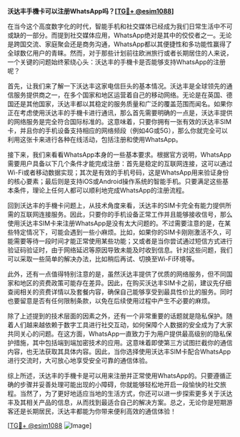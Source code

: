 **沃达丰手機卡可以注册WhatsApp吗？[[TG💪+ @esim1088](https://t.me/s/esim1088)]**

在当今这个高度数字化的时代，智能手机和社交媒体已经成为我们日常生活中不可或缺的一部分。而提到社交媒体应用，WhatsApp绝对是其中的佼佼者之一。无论是跨国交流、家庭聚会还是商务沟通，WhatsApp都以其便捷性和多功能性赢得了全球数亿用户的青睐。然而，对于那些计划前往欧洲旅行或者长期居住的人来说，一个关键的问题始终萦绕心头：沃达丰的手機卡是否能够支持WhatsApp的注册呢？

首先，让我们来了解一下沃达丰这家电信巨头的基本情况。沃达丰是全球领先的通信服务提供商之一，在多个国家和地区运营着自己的移动网络。无论是在英国、德国还是其他国家，沃达丰都以其稳定的服务质量和广泛的覆盖范围而闻名。如果你正在考虑使用沃达丰的手機卡进行通讯，那么首先需要明确的一点是，沃达丰提供的网络服务是完全符合国际标准的。这意味着，只要你拥有一张有效的沃达丰SIM卡，并且你的手机设备支持相应的网络频段（例如4G或5G），那么你就完全可以利用这张卡来进行各种在线活动，包括注册和使用WhatsApp。

接下来，我们来看看WhatsApp本身的一些基本要求。根据官方说明，WhatsApp需要用户具备以下几个条件才能完成注册：首先是稳定的互联网连接，这可以通过Wi-Fi或者移动数据实现；其次是有效的手机号码，这是WhatsApp用来验证身份的核心要素；最后则是支持iOS或Android操作系统的智能手机。只要满足这些基本条件，理论上任何人都可以顺利地完成WhatsApp的注册流程。

回到沃达丰的手機卡问题上，从技术角度来看，沃达丰的SIM卡完全有能力提供所需的互联网连接服务。因此，只要你的手机设备正常工作并且能够接收信号，那么使用沃达丰SIM卡来注册WhatsApp是没有太大问题的。不过需要注意的是，在某些特定情况下，可能会遇到一些小麻烦。比如，如果你的SIM卡刚刚激活不久，可能需要等待一段时间才能正常使用某些功能；又或者是当你尝试通过短信方式进行验证码验证时，由于网络延迟等原因导致未能及时收到信息。针对这些问题，我们可以采取一些简单的解决办法，比如稍后再试、切换至Wi-Fi环境等。

此外，还有一点值得特别注意的是，虽然沃达丰提供了优质的网络服务，但不同国家和地区的资费政策可能存在差异。因此，在购买沃达丰SIM卡之前，建议先仔细查阅相关的资费详情以及套餐内容，确保自己能够享受到最具性价比的服务。同时也要留意是否有任何限制条款，以免在后续使用过程中产生不必要的麻烦。

除了上述提到的技术层面的因素之外，还有一个非常重要的话题就是隐私保护。随着人们越来越依赖于数字工具进行社交互动，如何保障个人数据的安全成为了大家共同关心的问题。在这方面，WhatsApp一直致力于为用户提供最高级别的隐私保护措施，其中包括端到端加密技术的应用。这意味着即使第三方试图拦截你的通信内容，也无法获取其具体内容。因此，当你选择使用沃达丰SIM卡配合WhatsApp进行交流时，大可放心地享受安全可靠的通信体验。

综上所述，沃达丰的手機卡是可以用来注册并正常使用WhatsApp的。只要遵循正确的步骤并妥善处理可能出现的小障碍，你就能够轻松地开启一段愉快的社交旅程。当然了，为了更好地适应当地的生活方式，你还可以进一步探索更多关于沃达丰及其相关产品的信息，从而找到最适合自己的解决方案。总之，无论你是短期游客还是长期居民，沃达丰都能为你带来便利高效的通信体验！

[[TG💪+ @esim1088](https://t.me/s/esim1088) ![Image](https://i.postimg.cc/4NQfJmqS/Snipaste-2025-05-13-00-14-12.png)]
